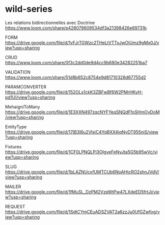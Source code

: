 # wild-series
Les relations bidirectionnelles avec Doctrine
https://www.loom.com/share/e428079609534df3a21398426e69731b

FORM
https://drive.google.com/file/d/1vFJrTGWzc2THeLtVTTxJwOiUmz9gMx0J/view?usp=sharing

CRUD
https://www.loom.com/share/0f3c2dd0de9d4cc9b680e34282251ba7

VALIDATION
https://www.loom.com/share/51d8b652c8754e9d81710328d67755d2

PARAMCONVERTER
https://drive.google.com/file/d/152OLs1ckK3ZBFwBf6W2PMrHKyH-pd1UI/view?usp=sharing

MehaigniToMany
https://drive.google.com/file/d/1E3XXN497zqcNYFYeqSNQdFfoSHmOyDoM/view?usp=sharing

EntityType
https://drive.google.com/file/d/17IB3I6u2VlsiC4YqBXX4iqNyDT955niS/view?usp=sharing

Fixtures
https://drive.google.com/file/d/1CF0LPNQLPi3OlgyeFeNyJta5G5b95wVc/view?usp=sharing

SLUG
https://drive.google.com/file/d/1bLAZNUcxfUMTCUb6NoAHtcRO2shnJVdV/view?usp=sharing

MAILER
https://drive.google.com/file/d/1fMuSL_DzPM2VzeWtPw47LXdeED5frtJi/view?usp=sharing

REQUEST
https://drive.google.com/file/d/1SdtCYmCEuADSZVAT2a6zzJu0UfGZwfog/view?usp=sharing




